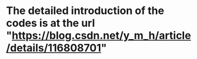 # The detailed introduction of the codes is at the url "https://blog.csdn.net/y_m_h/article/details/116808701"
